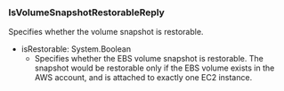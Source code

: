 ### IsVolumeSnapshotRestorableReply
Specifies whether the volume snapshot is restorable.

- isRestorable: System.Boolean
  - Specifies whether the EBS volume snapshot is restorable. The snapshot would be restorable only if the EBS volume exists in the AWS account, and is attached to exactly one EC2 instance.
